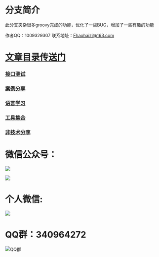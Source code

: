 # 分支简介

此分支夹杂很多groovy完成的功能，优化了一些BUG，增加了一些有趣的功能

作者QQ：1009329307
联系地址：Fhaohaizi@163.com

# [**文章目录传送门**](https://gitee.com/fanapi/tester/blob/okay/document/directory.markdown)

### [接口测试](https://gitee.com/fanapi/tester/blob/okay/document/api.markdown)
### [案例分享](https://gitee.com/fanapi/tester/blob/okay/document/case.markdown)
### [语言学习](https://gitee.com/fanapi/tester/blob/okay/document/language.markdown)
### [工具集合](https://gitee.com/fanapi/tester/blob/okay/document/tools.markdown)
### [非技术分享](https://gitee.com/fanapi/tester/blob/okay/document/experience.markdown)

微信公众号：
===
![](http://pic.automancloud.com/0_Fotor.jpg)

![](http://pic.automancloud.com/42387498274.jpeg)

个人微信:
===

![](http://pic.automancloud.com/WechatIMG34.jpeg)

QQ群：340964272
===
![QQ群](https://oscimg.oschina.net/oscnet/2e49545e35e83deb0e2c57079577a629641.jpg)
